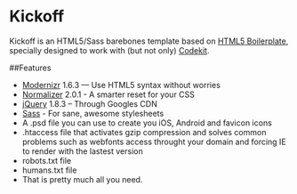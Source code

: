 Kickoff
=======

Kickoff is an HTML5/Sass barebones template based on [HTML5 Boilerplate](http://html5boilerplate.com), specially designed to work with (but not only) [Codekit](http://incident57.com/codekit).

##Features
- [Modernizr](http://modernizr.com) 1.6.3 — Use HTML5 syntax without worries
- [Normalizer](http://necolas.github.com/normalize.css) 2.0.1 - A smarter reset for your CSS
- [jQuery](http://jquery.org) 1.8.3 – Through Googles CDN
- [Sass](http://sass-lang.com) - For sane, awesome stylesheets
- A .psd file you can use to create you iOS, Android and favicon icons
- .htaccess file that activates gzip compression and solves common problems such as webfonts access throught your domain and forcing IE to render with the lastest version
- robots.txt file
- humans.txt file
- That is pretty much all you need.